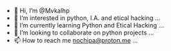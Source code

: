 - 👋 Hi, I’m @Mvkalhp
- 👀 I’m interested in python, I.A. and etical hacking  ...
- 🌱 I’m currently learning Python and Etical Hacking ...
- 💞️ I’m looking to collaborate on python projects  ...
- 📫 How to reach me nochipa@proton.me  ...

<!---
Mvkalhp/Mvkalhp is a ✨ special ✨ repository because its `README.md` (this file) appears on your GitHub profile.
You can click the Preview link to take a look at your changes.
--->
